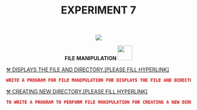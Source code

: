 <h1 align="center">EXPERIMENT 7</h1>
<!-- PROJECT LOGO -->
<br />
<p align="center">
  <a href="https://github.com/DHANOLA/CLASS-NOTIX/tree/root/SEMESTER%203/OPERATING%20SYSTEMS%20LAB/EXPERIMENT%207">
    <img src="https://media.giphy.com/media/gKlzbbXy7OtZecLDGt/giphy.gif">
  </a>

  

  <p align="center">
  <b> FILE MANIPULATION <img src="https://media.giphy.com/media/ylyUQmwRhTyxiD5CFO/giphy.gif" width="40" height="40" /></b>
    <br />
   
  </p>
</p>



 <a href="" style="color: ">⚒️ DISPLAYS THE FILE AND DIRECTORY.[PLEASE FILL HYPERLINK]</a><br />
```json
WRITE A PROGRAM FOR FILE MANIPULATION FOR DISPLAYS THE FILE AND DIRECTORY IN UNIX.FACILITIES
```
 
 
  <a href="" style="color: ">⚒️ CREATING NEW DIRECTORY.[PLEASE FILL HYPERLINK]</a><br />
```json
TO WRITE A PROGRAM TO PERFORM FILE MANIPULATION FOR CREATING A NEW DIRECTORY.
```
 
 
 

